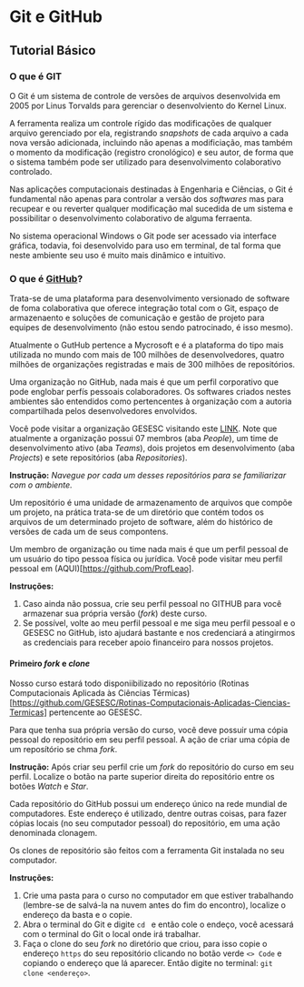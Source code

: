 # Git e GitHub
## Tutorial Básico

### O que é GIT

O Git é um sistema de controle de versões de arquivos desenvolvida em 2005 por Linus Torvalds para gerenciar o desenvolviento do Kernel Linux. 

A ferramenta realiza um controle rígido das modificações de qualquer arquivo gerenciado por ela, registrando *snapshots* de cada arquivo a cada nova versão adicionada, incluindo não apenas a modificiação, mas também o momento da modificação (registro cronológico) e seu autor, de forma que o sistema também pode ser utilizado para desenvolvimento colaborativo controlado. 

Nas aplicações computacionais destinadas à Engenharia e Ciências, o Git é fundamental não 
apenas para controlar a versão dos *softwares* mas para recupear e ou reverter qualquer 
modificação mal sucedida de um sistema e possibilitar o desenvolvimento colaborativo de 
alguma ferraenta.  

No sistema operacional Windows o Git pode ser acessado via interface gráfica, 
todavia, foi desenvolvido para uso em terminal, de tal forma que neste ambiente
seu uso é muito mais dinâmico e intuitivo. 

### O que é [GitHub](github.com)?
Trata-se de uma plataforma para desenvolvimento versionado de software de foma 
colaborativa que oferece integração total com o Git, espaço de armazenaento e soluções de 
comunicação e gestão de projeto para equipes de desenvolvimento (não estou sendo 
patrocinado, é isso mesmo). 

Atualmente o GutHub pertence a Mycrosoft e é a plataforma do tipo mais utilizada no mundo
com mais de 100 milhões de desenvolvedores, quatro milhões de organizações registradas e 
mais de 300 milhões de repositórios. 

Uma organização no GitHub, nada mais é que um perfil corporativo que pode englobar 
perfís pessoais colaboradores. Os softwares criados nestes ambientes são entendidos 
como pertencentes à organização com a autoria compartilhada pelos desenvolvedores 
envolvidos.

Você pode visitar a organização GESESC visitando este [LINK](https://github.com/GESESC).
Note que atualmente a organização possui 07 membros (aba *People*), um time de 
desenvolvimento ativo (aba *Teams*), dois projetos em desenvolvimento 
(aba *Projects*) e sete repositórios (aba *Repositories*). 

**Instrução:** *Navegue por cada um desses repositórios para se familiarizar com
o ambiente.*

Um repositório é uma unidade de armazenamento de arquivos que compõe um projeto,
na prática trata-se de um diretório que contém todos os arquivos de um
determinado projeto de software, além do histórico de versões de cada um de 
seus compontens.

Um membro de organização ou time nada mais é que um perfil pessoal de um 
usuário do tipo pessoa física ou jurídica. Você pode visitar meu perfil 
pessoal em (AQUI)[https://github.com/ProfLeao].

**Instruções:** 
1. Caso ainda não possua, crie seu perfil pessoal no GITHUB para 
você armazenar sua própria versão (*fork*) deste curso.
2. Se possível, volte ao meu perfil pessoal e me siga meu perfil pessoal e o 
GESESC no GitHub, isto ajudará bastante e nos credenciará a atingirmos as 
credenciais para receber apoio financeiro para nossos projetos. 

#### Primeiro *fork* e *clone*
Nosso curso estará todo disponiibilizado no repositório (Rotinas Computacionais
Aplicada às Ciências Térmicas)
[https://github.com/GESESC/Rotinas-Computacionais-Aplicadas-Ciencias-Termicas]
pertencente ao GESESC. 

Para que tenha sua própria versão do curso, você deve possuir uma cópia pessoal
do repositório em seu perfil pessoal. A ação de criar uma cópia de um 
reposítório se chma *fork*. 

**Instrução:**
Após criar seu perfil crie um *fork* do repositório do curso em seu perfil.
Localize o botão na parte superior direita do repositório entre os botões 
*Watch* e *Star*.

Cada repositório do GitHub possui um endereço único na rede mundial de 
computadores. Este endereço é utilizado, dentre outras coisas, para fazer 
cópias locais (no seu computador pessoal) do repositório, em uma ação 
denominada clonagem. 

Os clones de repositório são feitos com a ferramenta Git instalada no seu 
computador.

**Instruções:**
1. Crie uma pasta para o curso no computador em que estiver trabalhando
(lembre-se de salvá-la na nuvem antes do fim do encontro), localize o 
endereço da basta e o copie. 
2. Abra o terminal do Git e digite `cd ` e então cole o endeço, você acessará 
com o terminal do Git o local onde irá trabalhar. 
3. Faça o clone do seu *fork* no diretório que criou, para isso copie o endereço
`https` do seu repositório clicando no botão verde `<> Code` e copiando 
o endereço que lá aparecer. Então digite no terminal: `git clone <endereço>`.

